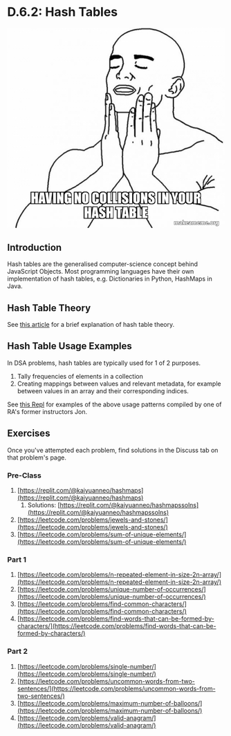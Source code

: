 # D.6.2: Hash Tables

![](../../.gitbook/assets/having-no-collisions.jpeg)

## Introduction

Hash tables are the generalised computer-science concept behind JavaScript Objects. Most programming languages have their own implementation of hash tables, e.g. Dictionaries in Python, HashMaps in Java.

## Hash Table Theory

See [this article](https://www.hackerearth.com/practice/data-structures/hash-tables/basics-of-hash-tables/tutorial/) for a brief explanation of hash table theory.

## Hash Table Usage Examples

In DSA problems, hash tables are typically used for 1 of 2 purposes.

1. Tally frequencies of elements in a collection
2. Creating mappings between values and relevant metadata, for example between values in an array and their corresponding indices.

See [this Repl](https://repl.it/@kaiyuanneo/hashmapapplications#main.py) for examples of the above usage patterns compiled by one of RA's former instructors Jon.

## Exercises

Once you've attempted each problem, find solutions in the Discuss tab on that problem's page.

### Pre-Class

1. [https://replit.com/@kaiyuanneo/hashmaps](https://replit.com/@kaiyuanneo/hashmaps)
   1. Solutions: [https://replit.com/@kaiyuanneo/hashmapssolns](https://replit.com/@kaiyuanneo/hashmapssolns)
2. [https://leetcode.com/problems/jewels-and-stones/](https://leetcode.com/problems/jewels-and-stones/)
3. [https://leetcode.com/problems/sum-of-unique-elements/](https://leetcode.com/problems/sum-of-unique-elements/)

### Part 1

1. [https://leetcode.com/problems/n-repeated-element-in-size-2n-array/](https://leetcode.com/problems/n-repeated-element-in-size-2n-array/)
2. [https://leetcode.com/problems/unique-number-of-occurrences/](https://leetcode.com/problems/unique-number-of-occurrences/)
3. [https://leetcode.com/problems/find-common-characters/](https://leetcode.com/problems/find-common-characters/)
4. [https://leetcode.com/problems/find-words-that-can-be-formed-by-characters/](https://leetcode.com/problems/find-words-that-can-be-formed-by-characters/)

### Part 2

1. [https://leetcode.com/problems/single-number/](https://leetcode.com/problems/single-number/)
2. [https://leetcode.com/problems/uncommon-words-from-two-sentences/](https://leetcode.com/problems/uncommon-words-from-two-sentences/)
3. [https://leetcode.com/problems/maximum-number-of-balloons/](https://leetcode.com/problems/maximum-number-of-balloons/)
4. [https://leetcode.com/problems/valid-anagram/](https://leetcode.com/problems/valid-anagram/)

